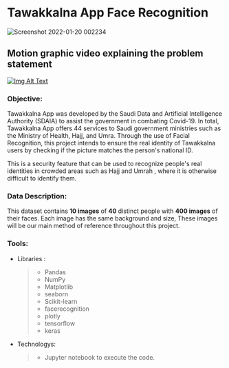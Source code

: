 # Tawakkalna App Face Recognition
![Screenshot 2022-01-20 002234](https://user-images.githubusercontent.com/93244403/150216003-7ed49ee6-ba67-4e41-9692-1928808e2a84.png)


## Motion graphic video explaining the problem statement
[![Img Alt Text](https://user-images.githubusercontent.com/93244403/150767536-6080872b-aca7-4531-a058-522cf738b055.jpeg)](https://youtu.be/6R8ChxJuhqk)

### Objective:
Tawakkalna App was developed by the Saudi Data and Artificial Intelligence Authority (SDAIA) to assist the government in combating Covid-19.
In total, Tawakkalna App offers 44 services to Saudi government ministries such as the Ministry of Health, Hajj, and Umra.
Through the use of Facial Recognition, this project intends to ensure the real identity of Tawakkalna users by checking if the picture matches the person's national ID.

This is a security feature that can be used to recognize people's real identities in crowded areas such as Hajj and Umrah , where it is otherwise difficult to identify them.


### Data Description:

This dataset contains **10 images** of **40** distinct people with **400 images** of their faces. 
Each image has the same background and size, These images will be our main method of reference throughout this project.

### Tools:

* Libraries : 
     >- Pandas
     >- NumPy
     >- Matplotlib
     >- seaborn 
     >- Scikit-learn
     >- facerecognition
     >- plotly     
     >- tensorflow
     >- keras 

* Technologys: 
     >- Jupyter notebook to execute the code. 

